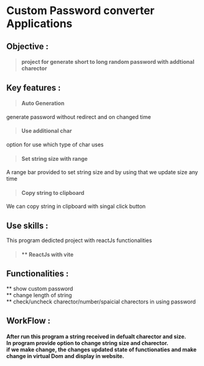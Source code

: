 <!-- 

Custom Password converter Application

objective
key features
use skills
functionalities
workFlow
 -->

 # Custom Password converter Applications 
 ## Objective :
 > #### project for generate short to long random password with addtional charector

## Key features : 
> #### Auto Generation 
generate password without redirect and on changed time 
> #### Use additional char 
option for use which type of char uses 
> #### Set string size with range 
A range bar provided to set string size and by using that we update size any time
> #### Copy string to clipboard 
We can copy string in clipboard with singal click button

## Use skills :
This program dedicted project with reactJs functionalities
> #### ** ReactJs with vite 

## Functionalities :
** show custom password <br>
** change length of string <br>
** check/uncheck charector/number/spaicial charectors in using password

## WorkFlow :
#### After run this program a string received in defualt charector and size. <br /> In program provide option to change string size and charector. <br/> if we make change, the changes updated state of functionaties and make change in virtual Dom and display in website. 

